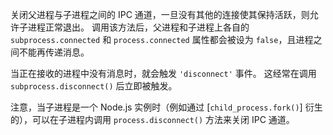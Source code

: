 <!-- YAML
added: v0.7.2
-->

关闭父进程与子进程之间的 IPC 通道，一旦没有其他的连接使其保持活跃，则允许子进程正常退出。
调用该方法后，父进程和子进程上各自的 `subprocess.connected` 和 `process.connected` 属性都会被设为 `false`，且进程之间不能再传递消息。

当正在接收的进程中没有消息时，就会触发 `'disconnect'` 事件。
这经常在调用 `subprocess.disconnect()` 后立即被触发。

注意，当子进程是一个 Node.js 实例时（例如通过 [`child_process.fork()`] 衍生的），可以在子进程内调用 `process.disconnect()` 方法来关闭 IPC 通道。

<a name="child_process_child_kill_signal"></a>
